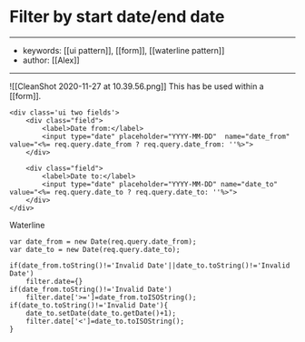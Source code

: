 # Filter by start date/end date
---
- keywords: [[ui pattern]], [[form]], [[waterline pattern]]
- author: [[Alex]]
--- 
![[CleanShot 2020-11-27 at 10.39.56.png]]
This has be used within a [[form]]. 
```
<div class='ui two fields'>
	<div class="field">
		<label>Date from:</label>
		<input type="date" placeholder="YYYY-MM-DD"  name="date_from" value="<%= req.query.date_from ? req.query.date_from: ''%>">
	</div>

	<div class="field">
		<label>Date to:</label>
		<input type="date" placeholder="YYYY-MM-DD" name="date_to" value="<%= req.query.date_to ? req.query.date_to: ''%>">
	</div>
</div>
```

Waterline 
```
var date_from = new Date(req.query.date_from);
var date_to = new Date(req.query.date_to);

if(date_from.toString()!='Invalid Date'||date_to.toString()!='Invalid Date')
	filter.date={}
if(date_from.toString()!='Invalid Date')
	filter.date['>=']=date_from.toISOString();
if(date_to.toString()!='Invalid Date'){
	date_to.setDate(date_to.getDate()+1);
	filter.date['<']=date_to.toISOString();
}
```